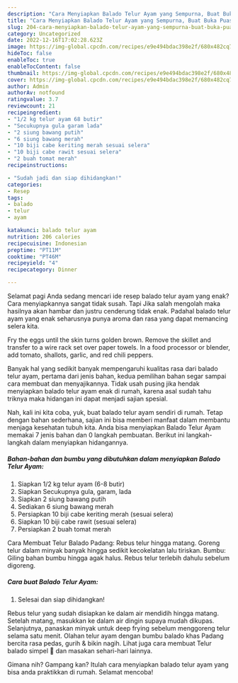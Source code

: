 ```yaml
---
description: "Cara Menyiapkan Balado Telur Ayam yang Sempurna, Buat Buka Puasa Bikin Ngiler"
title: "Cara Menyiapkan Balado Telur Ayam yang Sempurna, Buat Buka Puasa Bikin Ngiler"
slug: 204-cara-menyiapkan-balado-telur-ayam-yang-sempurna-buat-buka-puasa-bikin-ngiler
category: Uncategorized
date: 2022-12-16T17:02:28.623Z
image: https://img-global.cpcdn.com/recipes/e9e494bdac398e2f/680x482cq70/balado-telur-ayam-foto-resep-utama.jpg
hideToc: false
enableToc: true
enableTocContent: false
thumbnail: https://img-global.cpcdn.com/recipes/e9e494bdac398e2f/680x482cq70/balado-telur-ayam-foto-resep-utama.jpg
cover: https://img-global.cpcdn.com/recipes/e9e494bdac398e2f/680x482cq70/balado-telur-ayam-foto-resep-utama.jpg
author: Admin
authorAv: notfound
ratingvalue: 3.7
reviewcount: 21
recipeingredient:
- "1/2 kg telur ayam 68 butir"
- "Secukupnya gula garam lada"
- "2 siung bawang putih"
- "6 siung bawang merah"
- "10 biji cabe keriting merah sesuai selera"
- "10 biji cabe rawit sesuai selera"
- "2 buah tomat merah"
recipeinstructions:

- "Sudah jadi dan siap dihidangkan!"
categories:
- Resep
tags:
- balado
- telur
- ayam

katakunci: balado telur ayam 
nutrition: 206 calories
recipecuisine: Indonesian
preptime: "PT11M"
cooktime: "PT46M"
recipeyield: "4"
recipecategory: Dinner

---
```



Selamat pagi Anda sedang mencari ide resep balado telur ayam yang enak? Cara menyiapkannya sangat tidak susah. Tapi Jika salah mengolah maka hasilnya akan hambar dan justru cenderung tidak enak. Padahal balado telur ayam yang enak seharusnya punya aroma dan rasa yang dapat memancing selera kita.


Fry the eggs until the skin turns golden brown. Remove the skillet and transfer to a wire rack set over paper towels. In a food processor or blender, add tomato, shallots, garlic, and red chili peppers.

Banyak hal yang sedikit banyak mempengaruhi kualitas rasa dari balado telur ayam, pertama dari jenis bahan, kedua pemilihan bahan segar sampai cara membuat dan menyajikannya. Tidak usah pusing jika hendak menyiapkan balado telur ayam enak di rumah, karena asal sudah tahu triknya maka hidangan ini dapat menjadi sajian spesial.


Nah, kali ini kita coba, yuk, buat balado telur ayam sendiri di rumah. Tetap dengan bahan sederhana, sajian ini bisa memberi manfaat dalam membantu menjaga kesehatan tubuh kita. Anda bisa menyiapkan Balado Telur Ayam memakai 7 jenis bahan dan 0 langkah pembuatan. Berikut ini langkah-langkah dalam menyiapkan hidangannya.

<!--inarticleads1-->

##### Bahan-bahan dan bumbu yang dibutuhkan dalam menyiapkan Balado Telur Ayam:

1. Siapkan 1/2 kg telur ayam (6-8 butir)
1. Siapkan Secukupnya gula, garam, lada
1. Siapkan 2 siung bawang putih
1. Sediakan 6 siung bawang merah
1. Persiapkan 10 biji cabe keriting merah (sesuai selera)
1. Siapkan 10 biji cabe rawit (sesuai selera)
1. Persiapkan 2 buah tomat merah


Cara Membuat Telur Balado Padang: Rebus telur hingga matang. Goreng telur dalam minyak banyak hingga sedikit kecokelatan lalu tiriskan. Bumbu: Giling bahan bumbu hingga agak halus. Rebus telur terlebih dahulu sebelum digoreng. 

<!--inarticleads2-->

##### Cara buat Balado Telur Ayam:


1. Selesai dan siap dihidangkan!

Rebus telur yang sudah disiapkan ke dalam air mendidih hingga matang. Setelah matang, masukkan ke dalam air dingin supaya mudah dikupas. Selanjutnya, panaskan minyak untuk deep frying sebelum menggoreng telur selama satu menit. Olahan telur ayam dengan bumbu balado khas Padang bercita rasa pedas, gurih &amp; bikin nagih. Lihat juga cara membuat Telur balado simpel 🤤 dan masakan sehari-hari lainnya. 

Gimana nih? Gampang kan? Itulah cara menyiapkan balado telur ayam yang bisa anda praktikkan di rumah. Selamat mencoba!
